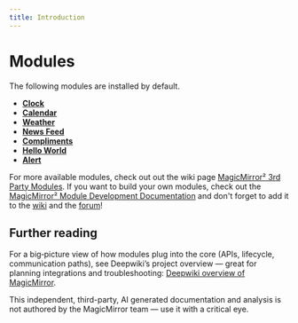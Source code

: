 ```yaml
---
title: Introduction
---
```


# Modules

The following modules are installed by default.

- [**Clock**](clock.md)
- [**Calendar**](calendar.md)
- [**Weather**](weather.md)
- [**News Feed**](newsfeed.md)
- [**Compliments**](compliments.md)
- [**Hello World**](helloworld.md)
- [**Alert**](alert.md)

For more available modules, check out out the wiki page
[MagicMirror² 3rd Party Modules](https://github.com/MagicMirrorOrg/MagicMirror/wiki/3rd-party-modules).
If you want to build your own modules, check out the
[MagicMirror² Module Development Documentation](/module-development/introduction.md)
and don't forget to add it to the
[wiki](https://github.com/MagicMirrorOrg/MagicMirror/wiki) and the
[forum](https://forum.magicmirror.builders/category/7/showcase)!

## Further reading

For a big‑picture view of how modules plug into the core (APIs, lifecycle,
communication paths), see Deepwiki’s project overview — great for planning
integrations and troubleshooting:
[Deepwiki overview of MagicMirror](https://deepwiki.com/MagicMirrorOrg/MagicMirror/).

This independent, third-party, AI generated documentation and analysis is not
authored by the MagicMirror team — use it with a critical eye.
